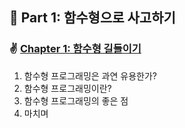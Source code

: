 ## 🌈 Part 1: 함수형으로 사고하기

### ✌️ [Chapter 1: 함수형 길들이기](https://github.com/saseungmin/reading_books_record_repository/tree/master/summarize_books_in_markdown/%ED%95%A8%EC%88%98%ED%98%95%20%EC%9E%90%EB%B0%94%EC%8A%A4%ED%81%AC%EB%A6%BD%ED%8A%B8/PART%201/Chapter%201)
1. 함수형 프로그래밍은 과연 유용한가?
2. 함수형 프로그래밍이란?
3. 함수형 프로그래밍의 좋은 점
4. 마치며

